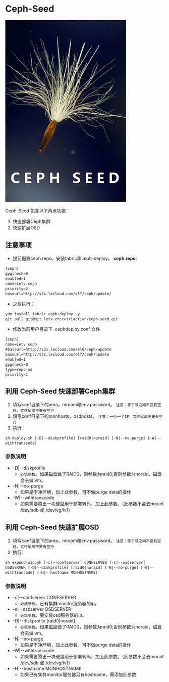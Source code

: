 # Ceph-Seed

![](ceph-seed.jpg)


Ceph-Seed 包含以下两点功能：

1. 快速部署Ceph集群
2. 快速扩展OSD

## 注意事项
- 提前配置ceph.repo，安装fabric和ceph-deploy。
**ceph.repo**:
```
[ceph]
gpgcheck=0
enabled=1
name=Letv ceph
priority=2
baseurl=http://s3s.lecloud.com/el7/ceph/update/
```

- 之后执行：
```
yum install fabric ceph-deploy -y
git pull git@git.letv.cn:cuixiaotian/ceph-seed.git
```
- 修改当前用户目录下 .cephdeploy.conf 文件
```
[ceph]
name=Letv ceph
#baseurl=http://s3s.lecloud.com/el6/ceph/update
baseurl=http://s3s.lecloud.com/el7/ceph/update
enabled=1
gpgcheck=0
type=repo-md
priority=1
```

## 利用 Ceph-Seed 快速部署Ceph集群
1. 填写conf目录下的area，mroom和env.password。 `注意：等于号之间不要有空格，文件尾部不要有空行`
2. 填写conf目录下的monhosts，osdhosts。 `注意：一行一个IP，文件尾部不要有空行`
3. 执行：
```
sh deploy.sh [-D|--diskprofile] [raid0|noraid] [-N|--no-purge] [-W|--withtranscode]
```

### 参数说明
- -D|--diskprofile	
	- `必填参数`。如果磁盘做了RAID0，则参数为raid0;否则参数为noraid，磁盘会去做lvm。
- -N|--no-purge 	
	- 如果是干净环境，加上此参数，可不做purge data的操作
- -W|--withtranscode	
	- 如果需要腾出一块硬盘用于部署转码，加上此参数。（此参数不会去mount /dev/sdb 或 /dev/vg/lv1）


## 利用 Ceph-Seed 快速扩展OSD
1. 填写conf目录下的area，mroom和env.password。 `注意：等于号之间不要有空格，文件尾部不要有空行`
2. 执行:
```
sh expend-osd.sh [-c|--confserver] CONFSERVER [-s|--osdserver] OSDSERVER [-D|--diskprofile] [raid0|noraid] [-N|--no-purge] [-W|--withtrancode] [-H|--hostname MONHOSTNAME]
```

### 参数说明
- -c|--confserver CONFSERVER
	- `必填参数`。已有集群monitor服务器的ip。
- -s|--osdserver OSDSERVER
	- `必填参数`。要安装osd服务器的ip。
- -D|--diskprofile [raid0|noraid]
	- `必填参数`。如果磁盘做了RAID0，则参数为raid0;否则参数为noraid，磁盘会去做lvm。
- -N|--no-purge         
	- 如果是干净环境，加上此参数，可不做purge data的操作
- -W|--withtranscode    
	- 如果需要腾出一块硬盘用于部署转码，加上此参数。（此参数不会去mount /dev/sdb 或 /dev/vg/lv1）
- -H|--hostname MONHOSTNAME
	- 如果已有集群monitor服务器另有hostname，需添加此参数


